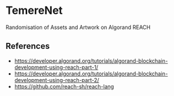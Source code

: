 # TemereNet
Randomisation of Assets and Artwork on Algorand REACH

## References
- https://developer.algorand.org/tutorials/algorand-blockchain-development-using-reach-part-1/
- https://developer.algorand.org/tutorials/algorand-blockchain-development-using-reach-part-2/
- https://github.com/reach-sh/reach-lang
